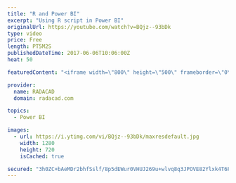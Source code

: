 ```yaml
---
title: "R and Power BI"
excerpt: "Using R script in Power BI"
originalUrl: https://youtube.com/watch?v=BQjz--93bDk
type: video
price: Free
length: PT5M2S
publishedDateTime: 2017-06-06T10:06:00Z
heat: 50

featuredContent: "<iframe width=\"800\" height=\"500\" frameborder=\"0\" src=\"https://www.youtube.com/embed/BQjz--93bDk\" allow=\"accelerometer; autoplay; encrypted-media; gyroscope; picture-in-picture\" allowfullscreen></iframe>"

provider:
  name: RADACAD
  domain: radacad.com

topics:
  - Power BI

images:
  - url: https://i.ytimg.com/vi/BQjz--93bDk/maxresdefault.jpg
    width: 1280
    height: 720
    isCached: true

secured: "3h0ZC+bAeMDr2bhfSslf/8p5dEWur0VHUJ269u+wlvq8q3JPOVE82Ylxk4T6P4XxmZ3grEBb0w9l3TF5E0ftlDoiJMge7knkPiQ4MAC4StLxbd2LcPdi5QsgNMw+0SAnGpq3EMQrAy6Kr7ZIE40hKUu7ip+XpApwjP5FFehnHyKwvmGt4yHfBF+//91cDTtBTRNPQZ7HoHxOJ+1UswwWQKE0tmlvL5Px0ArsQbZ0xUJ2yYcaWcx+4Z5CMVuk8aqFFMenYsvAsuEhddT1TK2lJ2DmP+m6F1rRTszuoLUi+JUeXI2+Nr6YY0jgZSlsE2HNH94U/Aciozkum6WZo4g6kjTye7zpy5BES+IS3fF9V/cwtVFQigL4de5zzDqEI1wJYGwuPuyyZACbmjcxU/zoNb9m8HT8OrREIBjAa4M0w6Q=;3+F80cPeqF24jtDwKX4DnA=="
---
```


